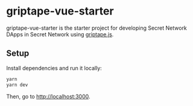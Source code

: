 # griptape-vue-starter

griptape-vue-starter is the starter project for developing Secret Network DApps in Secret Network using
[griptape.js](https://github.com/stakeordie/griptape.js).

## Setup

Install dependencies and run it locally:

```bash
yarn
yarn dev
```

Then, go to [http://localhost:3000](http://localhost:3000).

